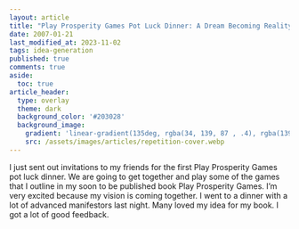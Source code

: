```yaml
---
layout: article
title: "Play Prosperity Games Pot Luck Dinner: A Dream Becoming Reality"
date: 2007-01-21
last_modified_at: 2023-11-02
tags: idea-generation
published: true
comments: true
aside:
  toc: true
article_header:
  type: overlay
  theme: dark
  background_color: '#203028'
  background_image:
    gradient: 'linear-gradient(135deg, rgba(34, 139, 87 , .4), rgba(139, 34, 139, .4))'
    src: /assets/images/articles/repetition-cover.webp
---
```

I just sent out invitations to my friends for the first Play Prosperity Games pot luck dinner. We are going to get together and play some of the games that I outline in my soon to be published book Play Prosperity Games. I’m very excited because my vision is coming together. I went to a dinner with a lot of advanced manifestors last night. Many loved my idea for my book. I got a lot of good feedback.